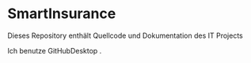 # SmartInsurance
Dieses Repository enthält Quellcode und Dokumentation des IT Projects

Ich benutze GitHubDesktop
.